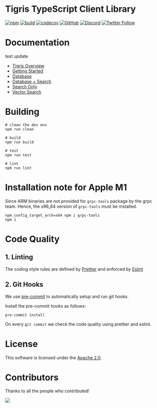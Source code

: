 # Tigris TypeScript Client Library

[![npm](https://img.shields.io/npm/v/@tigrisdata/core?logo=npm&logoColor=white)](https://www.npmjs.com/package/@tigrisdata/core)
[![build](https://github.com/tigrisdata/tigris-client-ts/actions/workflows/ts-ci.yml/badge.svg?branch=main)](https://github.com/tigrisdata/tigris-client-ts/actions/workflows/ts-ci.yml)
[![codecov](https://codecov.io/gh/tigrisdata/tigris-client-ts/branch/main/graph/badge.svg)](https://codecov.io/gh/tigrisdata/tigris-client-ts)
[![GitHub](https://img.shields.io/github/license/tigrisdata/tigris-client-ts)](https://github.com/tigrisdata/tigris-client-ts/blob/main/LICENSE)
[![Discord](https://img.shields.io/discord/1033842669983633488?color=%23596fff&label=Discord&logo=discord&logoColor=%23ffffff)](https://tigris.dev/discord)
[![Twitter Follow](https://img.shields.io/twitter/follow/tigrisdata?style=social)](https://twitter.com/tigrisdata)

# Documentation

test update

- [Tigris Overview](https://www.tigrisdata.com/docs/concepts/)
- [Getting Started](https://www.tigrisdata.com/docs/quickstarts/quickstart-typescript/)
- [Database](https://www.tigrisdata.com/docs/sdkstools/typescript/database/)
- [Database + Search](https://www.tigrisdata.com/docs/sdkstools/typescript/database/search/)
- [Search Only](https://www.tigrisdata.com/docs/sdkstools/typescript/search/)
- [Vector Search](https://www.tigrisdata.com/docs/quickstarts/quickstart-vector-search/)

# Building

```
# clean the dev env
npm run clean

# build
npm run build

# test
npm run test

# lint
npm run lint
```

# Installation note for Apple M1

Since ARM binaries are not provided for `grpc-tools` package by the grpc
team. Hence, the x86_64 version of `grpc-tools` must be installed.

```shell
npm_config_target_arch=x64 npm i grpc-tools
npm i
```

# Code Quality

## 1. Linting

The coding style rules are defined by [Prettier](https://prettier.io/) and
enforced by [Eslint](https://eslint.org)

## 2. Git Hooks

We use [pre-commit](https://pre-commit.com/index.html) to automatically
setup and run git hooks.

Install the pre-commit hooks as follows:

```shell
pre-commit install
```

On every `git commit` we check the code quality using prettier and eslint.

# License

This software is licensed under the [Apache 2.0](LICENSE).

# Contributors

Thanks to all the people who contributed!

<a href="https://github.com/tigrisdata/tigris-client-ts/graphs/contributors">
	<img src="https://contrib.rocks/image?repo=tigrisdata/tigris-client-ts" />
</a>
